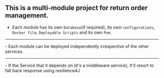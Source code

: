 ## This is a multi-module project for return order management.

- Each module has its own `Database`(if required), its own `configurations`, `Docker file`, `Deployable Scripts` and its own `Pom`.
<hr>
- Each module can be deployed independently irrespective of the other services.
<hr>
- If the Service that it depends on (it's a middleware service), It'll resort to fall back response using resilience4J